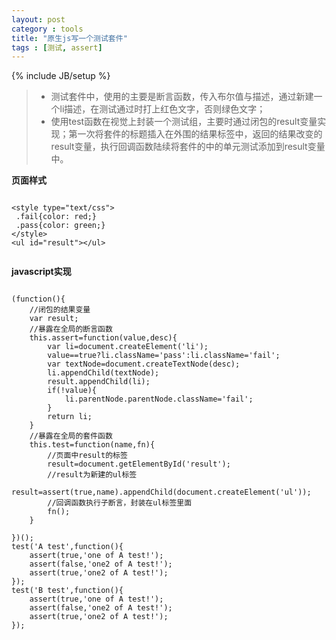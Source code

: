 ```yaml
---
layout: post
category : tools
title: "原生js写一个测试套件"
tags : [测试, assert]
---
```

{% include JB/setup %}

>- 测试套件中，使用的主要是断言函数，传入布尔值与描述，通过新建一个li描述，在测试通过时打上红色文字，否则绿色文字；
>- 使用test函数在视觉上封装一个测试组，主要时通过闭包的result变量实现；第一次将套件的标题插入在外围的结果标签中，返回的结果改变的result变量，执行回调函数陆续将套件的中的单元测试添加到result变量中。

**页面样式**

<pre><code>
&lt;style type=&quot;text/css&quot;&gt;
 .fail{color: red;}
 .pass{color: green;}
&lt;/style&gt;
&lt;ul id=&quot;result&quot;&gt;&lt;/ul&gt;

</code></pre>

**javascript实现**

<pre><code>
(function(){
	//闭包的结果变量
	var result;
	//暴露在全局的断言函数
	this.assert=function(value,desc){
		var li=document.createElement('li');
		value==true?li.className='pass':li.className='fail';
		var textNode=document.createTextNode(desc);
		li.appendChild(textNode);
		result.appendChild(li);
		if(!value){
			li.parentNode.parentNode.className='fail';
		}
		return li;
	}
	//暴露在全局的套件函数
	this.test=function(name,fn){
		//页面中result的标签
		result=document.getElementById('result');
		//result为新建的ul标签
		result=assert(true,name).appendChild(document.createElement('ul'));
		//回调函数执行子断言，封装在ul标签里面
		fn();
	}

})();	
test('A test',function(){
	assert(true,'one of A test!');
	assert(false,'one2 of A test!');
	assert(true,'one2 of A test!');
});
test('B test',function(){
	assert(true,'one of A test!');
	assert(false,'one2 of A test!');
	assert(true,'one2 of A test!');
});

</code></pre>
